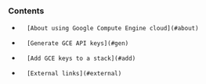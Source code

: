 


### Contents

*		[About using Google Compute Engine cloud](#about)
*		[Generate GCE API keys](#gen)
*		[Add GCE keys to a stack](#add)
*		[External links](#external)

